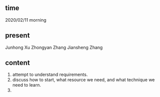 ## time

2020/02/11 morning

## present

Junhong Xu
Zhongyan Zhang
Jiansheng Zhang

## content

1. attempt to understand requirements.
2. discuss how to start, what resource we need, and what technique we need to learn.
3. 
